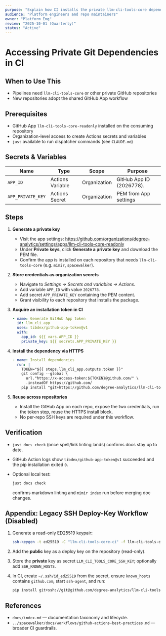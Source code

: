 ```yaml
---
purpose: "Explain how CI installs the private llm-cli-tools-core dependency"
audience: "Platform engineers and repo maintainers"
owner: "Platform Eng"
review: "2025-10-01 (Quarterly)"
status: "Active"
---
```


# Accessing Private Git Dependencies in CI

## When to Use This

- Pipelines need `llm-cli-tools-core` or other private GitHub repositories
- New repositories adopt the shared GitHub App workflow

## Prerequisites

- GitHub App `llm-cli-tools-core-readonly` installed on the consuming
  repository
- Organization-level access to create Actions secrets and variables
- `just` available to run dispatcher commands (see `CLAUDE.md`)

## Secrets & Variables

| Name | Type | Scope | Purpose |
| --- | --- | --- | --- |
| `APP_ID` | Actions Variable | Organization | GitHub App ID (2026778). |
| `APP_PRIVATE_KEY` | Actions Secret | Organization | PEM from App settings |

## Steps

1. **Generate a private key**
   - Visit the app settings:
  <https://github.com/organizations/degree-analytics/settings/apps/llm-cli-tools-core-readonly>
   - Under **Private keys**, click **Generate a private key** and download the
  PEM file.
   - Confirm the app is installed on each repository that needs
  `llm-cli-tools-core` (e.g. `mimir`, `spacewalker`).

2. **Store credentials as organization secrets**
   - Navigate to *Settings → Secrets and variables → Actions*.
   - Add variable `APP_ID` with value `2026778`.
   - Add secret `APP_PRIVATE_KEY` containing the PEM content.
   - Grant visibility to each repository that installs the package.

3. **Acquire an installation token in CI**

   ```yaml
   - name: Generate GitHub App token
     id: llm_cli_app
     uses: tibdex/github-app-token@v1
     with:
       app_id: ${{ vars.APP_ID }}
       private_key: ${{ secrets.APP_PRIVATE_KEY }}
   ```

4. **Install the dependency via HTTPS**

   ```yaml
   - name: Install dependencies
     run: |
       TOKEN="${{ steps.llm_cli_app.outputs.token }}"
       git config --global \
         url."https://x-access-token:${TOKEN}@github.com/" \
         .insteadOf https://github.com/
       pip install "git+https://github.com/degree-analytics/llm-cli-tools-core@v0.1.2"
   ```

5. **Reuse across repositories**

   - Install the GitHub App on each repo, expose the two credentials, run the
     token step, reuse the HTTPS install block.
   - No per-repo SSH keys are required under this workflow.

## Verification

- `just docs check` (once spell/link linting lands) confirms docs stay up to
  date.
- GitHub Action logs show `tibdex/github-app-token@v1` succeeded and the pip
  installation exited `0`.
- Optional local test:

  ```bash
  just docs check
  ```

  confirms markdown linting and `mimir index` run before merging doc
  changes.

## Appendix: Legacy SSH Deploy-Key Workflow (Disabled)

1. Generate a read-only ED25519 keypair:

   ```bash
   ssh-keygen -t ed25519 -C "llm-cli-tools-core-ci" -f llm-cli-tools-core-ci
   ```

2. Add the **public** key as a deploy key on the repository (read-only).
3. Store the **private** key as secret `LLM_CLI_TOOLS_CORE_SSH_KEY`;
   optionally add `SSH_KNOWN_HOSTS`.
4. In CI, create `~/.ssh/id_ed25519` from the secret, ensure `known_hosts`
   contains `github.com`, start `ssh-agent`, and run:

   ```bash
   pip install git+ssh://git@github.com/degree-analytics/llm-cli-tools-core@v0.1.2
   ```

## References

- `docs/index.md` — documentation taxonomy and lifecycle.
- `../spacewalker/docs/workflows/github-actions-best-practices.md` — broader
  CI guardrails.

